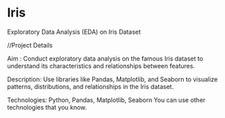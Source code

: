 # Iris
Exploratory Data Analysis (EDA) on Iris Dataset

//Project Details

Aim :
Conduct exploratory data analysis on the famous Iris dataset to understand its
characteristics and relationships between features.

Description:
Use libraries like Pandas, Matplotlib, and Seaborn to visualize patterns, distributions,
and relationships in the Iris dataset.

Technologies:
Python, Pandas, Matplotlib, Seaborn
You can use other technologies that you know.

